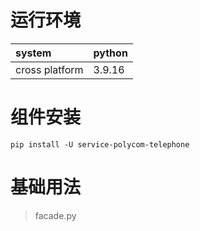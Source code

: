 # 运行环境

|system |python | 
|:------|:------|      
|cross platform |3.9.16|

# 组件安装

```shell
pip install -U service-polycom-telephone 
```

# 基础用法

> facade.py

```python

```

